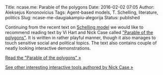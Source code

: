 Title: ncase.me: Parable of the polygons
Date: 2016-02-02 07:05
Author: Aleksejus Kononovicius
Tags: Agent-based models, T. Schelling, literature, politics
Slug: ncase-me-daugiakampiu-alegorija
Status: published

Continuing from the recent text on [Schelling
model](/selingo-segregacijos-modelis) we
would like to recommend reading text by Vi Hart and Nick Case called
["Parable of the polygons"](http://ncase.me/polygons/). It is written in
rather playful manner, though it also manages to touch sensitive social
and political topics. The text also contains couple of neatly looking
interactive demonstrations.

[Read the "Parable of the polygons" »](http://ncase.me/polygons/)

[See other interesting interactive tools authored by Nick Case
»](http://ncase.me)
